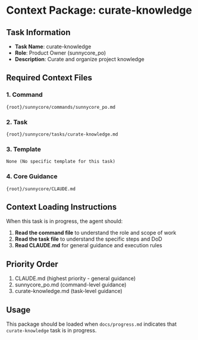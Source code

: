 # Context Package: curate-knowledge

## Task Information
- **Task Name**: curate-knowledge
- **Role**: Product Owner (sunnycore_po)
- **Description**: Curate and organize project knowledge

## Required Context Files

### 1. Command
```
{root}/sunnycore/commands/sunnycore_po.md
```

### 2. Task
```
{root}/sunnycore/tasks/curate-knowledge.md
```

### 3. Template
```
None (No specific template for this task)
```

### 4. Core Guidance
```
{root}/sunnycore/CLAUDE.md
```

## Context Loading Instructions

When this task is in progress, the agent should:

1. **Read the command file** to understand the role and scope of work
2. **Read the task file** to understand the specific steps and DoD
3. **Read CLAUDE.md** for general guidance and execution rules

## Priority Order
1. CLAUDE.md (highest priority - general guidance)
2. sunnycore_po.md (command-level guidance)
3. curate-knowledge.md (task-level guidance)

## Usage
This package should be loaded when `docs/progress.md` indicates that `curate-knowledge` task is in progress.

